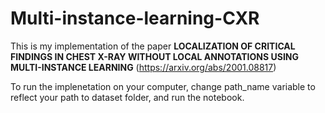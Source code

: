 # Multi-instance-learning-CXR

This is my implementation of the paper **LOCALIZATION OF CRITICAL FINDINGS IN CHEST X-RAY WITHOUT LOCAL
ANNOTATIONS USING MULTI-INSTANCE LEARNING** (https://arxiv.org/abs/2001.08817)

To run the implenetation on your computer, change path_name variable to reflect your path to dataset folder, and run the notebook.
